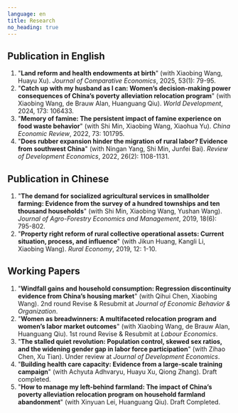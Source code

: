 ```yaml
---
language: en
title: Research
no_heading: true
---
```


## Publication in English

<ol>

<li>"<b>Land reform and health endowments at birth</b>" (with Xiaobing Wang, Huayu Xu). <i>Journal of Comparative Economics</i>, 2025, 53(1): 79-95.</li>

<li>"<b>Catch up with my husband as I can: Women’s decision-making power consequences of China’s poverty alleviation relocation program</b>" (with Xiaobing Wang, de Brauw Alan, Huanguang Qiu). <i>World Development</i>, 2024, 173: 106433.</li>

<li>"<b>Memory of famine: The persistent impact of famine experience on food waste behavior</b>" (with Shi Min, Xiaobing Wang, Xiaohua Yu). <i>China Economic Review</i>, 2022, 73: 101795.</li>

<li>"<b>Does rubber expansion hinder the migration of rural labor? Evidence from southwest China</b>" (with Ningan Yang, Shi Min, Junfei Bai). <i>Review of Development Economics</i>, 2022, 26(2): 1108-1131.</li>

</ol>

## Publication in Chinese

<ol>

<li>"<b>The demand for socialized agricultural services in smallholder farming: Evidence from the survey of a hundred townships and ten thousand households</b>" (with Shi Min, Xiaobing Wang, Yushan Wang). <i>Journal of Agro-Forestry Economics and Management</i>, 2019, 18(6): 795-802.</li>

<li>"<b>Property right reform of rural collective operational assets: Current situation, process, and influence</b>" (with Jikun Huang, Kangli Li, Xiaobing Wang). <i>Rural Economy</i>, 2019, 12: 1-10.</li>

</ol>

## Working Papers

<ol>

<li>"<b>Windfall gains and household consumption: Regression discontinuity evidence from China’s housing market</b>" (with Qihui Chen, Xiaobing Wang). 2nd round Revise & Resubmit at <i>Journal of Economic Behavior & Organization</i>.</li>

<li>"<b>Women as breadwinners: A multifaceted relocation program and women’s labor market outcomes</b>" (with Xiaobing Wang, de Brauw Alan, Huanguang Qiu). 1st round Revise & Resubmit at <i>Labour Economics</i>.</li>

<li>"<b>The stalled quiet revolution: Population control, skewed sex ratios, and the widening gender gap in labor force participation</b>" (with Zihao Chen, Xu Tian). Under review at <i>Journal of Development Economics</i>.</li>

<li>"<b>Building health care capacity: Evidence from a large-scale training campaign</b>" (with Achyuta Adhvaryu, Huayu Xu, Qiong Zhang). Draft completed.</li>

<li>"<b>How to manage my left-behind farmland: The impact of China’s poverty alleviation relocation program on household farmland abandonment</b>" (with Xinyuan Lei, Huanguang Qiu). Draft Completed.</li>

</ol>
